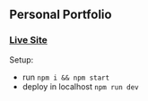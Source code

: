 ## Personal Portfolio

### [Live Site](https://next-js-portfolio-gules.vercel.app/)

<!-- ![Portfolio Website](https://i.ibb.co/WgPMpts/image.png) -->



Setup:
- run ```npm i && npm start```
- deploy in localhost ```npm run dev```
